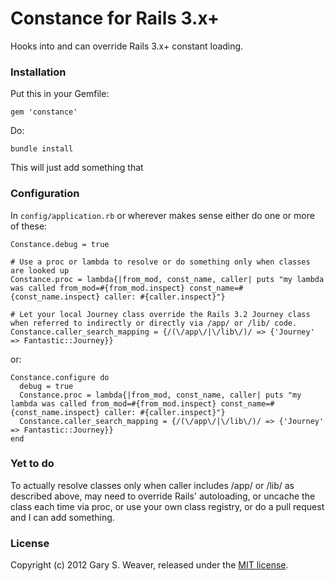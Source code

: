 Constance for Rails 3.x+
=====

Hooks into and can override Rails 3.x+ constant loading.

### Installation

Put this in your Gemfile:

    gem 'constance'

Do:

    bundle install

This will just add something that 

### Configuration

In `config/application.rb` or wherever makes sense either do one or more of these:

    Constance.debug = true

    # Use a proc or lambda to resolve or do something only when classes are looked up
    Constance.proc = lambda{|from_mod, const_name, caller| puts "my lambda was called from_mod=#{from_mod.inspect} const_name=#{const_name.inspect} caller: #{caller.inspect}"}
    
    # Let your local Journey class override the Rails 3.2 Journey class when referred to indirectly or directly via /app/ or /lib/ code.
    Constance.caller_search_mapping = {/(\/app\/|\/lib\/)/ => {'Journey' => Fantastic::Journey}}

or:

    Constance.configure do
      debug = true
      Constance.proc = lambda{|from_mod, const_name, caller| puts "my lambda was called from_mod=#{from_mod.inspect} const_name=#{const_name.inspect} caller: #{caller.inspect}"}
      Constance.caller_search_mapping = {/(\/app\/|\/lib\/)/ => {'Journey' => Fantastic::Journey}}
    end

### Yet to do

To actually resolve classes only when caller includes /app/ or /lib/ as described above, may need to override Rails' autoloading, or uncache the class each time via proc, or use your own class registry, or do a pull request and I can add something.

### License

Copyright (c) 2012 Gary S. Weaver, released under the [MIT license][lic].

[lic]: http://github.com/garysweaver/constance/blob/master/LICENSE
